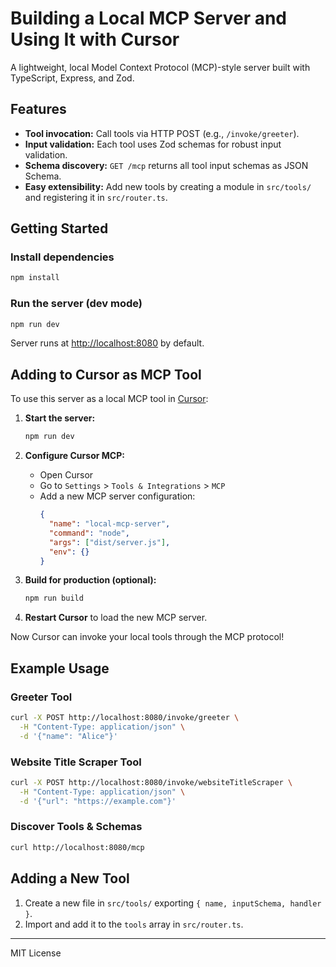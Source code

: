 # Building a Local MCP Server and Using It with Cursor

A lightweight, local Model Context Protocol (MCP)-style server built with TypeScript, Express, and Zod.

## Features
- **Tool invocation:** Call tools via HTTP POST (e.g., `/invoke/greeter`).
- **Input validation:** Each tool uses Zod schemas for robust input validation.
- **Schema discovery:** `GET /mcp` returns all tool input schemas as JSON Schema.
- **Easy extensibility:** Add new tools by creating a module in `src/tools/` and registering it in `src/router.ts`.

## Getting Started

### Install dependencies
```bash
npm install
```

### Run the server (dev mode)
```bash
npm run dev
```

Server runs at [http://localhost:8080](http://localhost:8080) by default.

## Adding to Cursor as MCP Tool

To use this server as a local MCP tool in [Cursor](https://www.cursor.so/):

1. **Start the server:**
   ```bash
   npm run dev
   ```

2. **Configure Cursor MCP:**
   - Open Cursor
   - Go to `Settings` > `Tools & Integrations` > `MCP`
   - Add a new MCP server configuration:
     ```json
     {
       "name": "local-mcp-server",
       "command": "node",
       "args": ["dist/server.js"],
       "env": {}
     }
     ```

3. **Build for production (optional):**
   ```bash
   npm run build
   ```

4. **Restart Cursor** to load the new MCP server.

Now Cursor can invoke your local tools through the MCP protocol!

## Example Usage

### Greeter Tool
```bash
curl -X POST http://localhost:8080/invoke/greeter \
  -H "Content-Type: application/json" \
  -d '{"name": "Alice"}'
```

### Website Title Scraper Tool
```bash
curl -X POST http://localhost:8080/invoke/websiteTitleScraper \
  -H "Content-Type: application/json" \
  -d '{"url": "https://example.com"}'
```

### Discover Tools & Schemas
```bash
curl http://localhost:8080/mcp
```

## Adding a New Tool
1. Create a new file in `src/tools/` exporting `{ name, inputSchema, handler }`.
2. Import and add it to the `tools` array in `src/router.ts`.

---

MIT License 